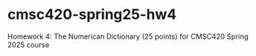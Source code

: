# cmsc420-spring25-hw4
Homework 4: The Numerican Dictionary (25 points)  for CMSC420 Spring 2025 course

